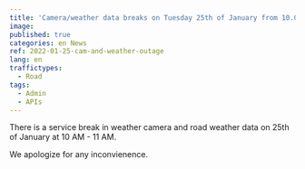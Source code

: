 ```yaml
---
title: 'Camera/weather data breaks on Tuesday 25th of January from 10.00 AM to 11.00 AM (EET)'
image:
published: true
categories: en News
ref: 2022-01-25-cam-and-weather-outage
lang: en
traffictypes:
  - Road
tags:
  - Admin
  - APIs
---
```


There is a service break in weather camera and road weather data on 25th of January at 10 AM - 11 AM.

We apologize for any inconvienence.
